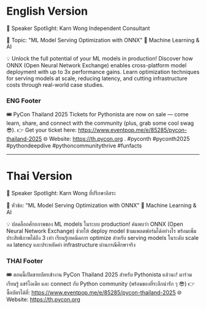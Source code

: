 # English Version

🎤 Speaker Spotlight: Karn Wong
Independent Consultant

📌 Topic: "ML Model Serving Optimization with ONNX"
🤖 Machine Learning & AI

💡 Unlock the full potential of your ML models in production! Discover how ONNX (Open Neural Network Exchange) enables cross-platform model deployment with up to 3x performance gains. Learn optimization techniques for serving models at scale, reducing latency, and cutting infrastructure costs through real-world case studies.


### ENG Footer

🎟️ PyCon Thailand 2025 Tickets for Pythonista are now on sale — come learn, share, and connect with the community (plus, grab some cool swag 😎).
👉 Get your ticket here: https://www.eventpop.me/e/85285/pycon-thailand-2025
🌐 Website: https://th.pycon.org 
.
#pyconth #pyconth2025 #pythondeepdive #pythoncommunitythrive #funfacts

---

# Thai Version

🎤 Speaker Spotlight: Karn Wong
ที่ปรึกษาอิสระ

📌 หัวข้อ: "ML Model Serving Optimization with ONNX"
🤖 Machine Learning & AI

💡 ปลดล็อกศักยภาพของ ML models ในระบบ production! ค้นพบว่า ONNX (Open Neural Network Exchange) ช่วยให้ deploy model ข้ามแพลตฟอร์มได้อย่างไร พร้อมเพิ่มประสิทธิภาพได้ถึง 3 เท่า เรียนรู้เทคนิคการ optimize สำหรับ serving models ในระดับ scale ลด latency และประหยัดค่า infrastructure ผ่านกรณีศึกษาจริง

### THAI Footer

🎟️ ตอนนี้เปิดขายบัตรเข้างาน PyCon Thailand 2025 สำหรับ Pythonista แล้วนะ!
มาร่วมเรียนรู้ แชร์ไอเดีย และ connect กับ Python community (พร้อมของที่ระลึกน่ารัก ๆ 😎)
👉 ซื้อบัตรได้ที่: https://www.eventpop.me/e/85285/pycon-thailand-2025
🌐 Website: https://th.pycon.org